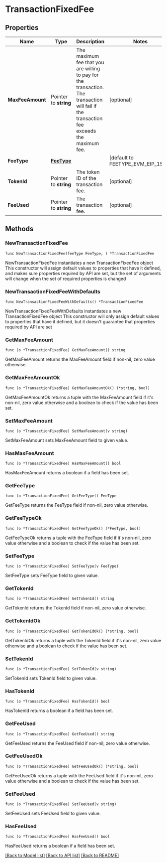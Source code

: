 # TransactionFixedFee

## Properties

Name | Type | Description | Notes
------------ | ------------- | ------------- | -------------
**MaxFeeAmount** | Pointer to **string** | The maximum fee that you are willing to pay for the transaction. The transaction will fail if the transaction fee exceeds the maximum fee. | [optional] 
**FeeType** | [**FeeType**](FeeType.md) |  | [default to FEETYPE_EVM_EIP_1559]
**TokenId** | Pointer to **string** | The token ID of the transaction fee. | [optional] 
**FeeUsed** | Pointer to **string** | The transaction fee. | [optional] 

## Methods

### NewTransactionFixedFee

`func NewTransactionFixedFee(feeType FeeType, ) *TransactionFixedFee`

NewTransactionFixedFee instantiates a new TransactionFixedFee object
This constructor will assign default values to properties that have it defined,
and makes sure properties required by API are set, but the set of arguments
will change when the set of required properties is changed

### NewTransactionFixedFeeWithDefaults

`func NewTransactionFixedFeeWithDefaults() *TransactionFixedFee`

NewTransactionFixedFeeWithDefaults instantiates a new TransactionFixedFee object
This constructor will only assign default values to properties that have it defined,
but it doesn't guarantee that properties required by API are set

### GetMaxFeeAmount

`func (o *TransactionFixedFee) GetMaxFeeAmount() string`

GetMaxFeeAmount returns the MaxFeeAmount field if non-nil, zero value otherwise.

### GetMaxFeeAmountOk

`func (o *TransactionFixedFee) GetMaxFeeAmountOk() (*string, bool)`

GetMaxFeeAmountOk returns a tuple with the MaxFeeAmount field if it's non-nil, zero value otherwise
and a boolean to check if the value has been set.

### SetMaxFeeAmount

`func (o *TransactionFixedFee) SetMaxFeeAmount(v string)`

SetMaxFeeAmount sets MaxFeeAmount field to given value.

### HasMaxFeeAmount

`func (o *TransactionFixedFee) HasMaxFeeAmount() bool`

HasMaxFeeAmount returns a boolean if a field has been set.

### GetFeeType

`func (o *TransactionFixedFee) GetFeeType() FeeType`

GetFeeType returns the FeeType field if non-nil, zero value otherwise.

### GetFeeTypeOk

`func (o *TransactionFixedFee) GetFeeTypeOk() (*FeeType, bool)`

GetFeeTypeOk returns a tuple with the FeeType field if it's non-nil, zero value otherwise
and a boolean to check if the value has been set.

### SetFeeType

`func (o *TransactionFixedFee) SetFeeType(v FeeType)`

SetFeeType sets FeeType field to given value.


### GetTokenId

`func (o *TransactionFixedFee) GetTokenId() string`

GetTokenId returns the TokenId field if non-nil, zero value otherwise.

### GetTokenIdOk

`func (o *TransactionFixedFee) GetTokenIdOk() (*string, bool)`

GetTokenIdOk returns a tuple with the TokenId field if it's non-nil, zero value otherwise
and a boolean to check if the value has been set.

### SetTokenId

`func (o *TransactionFixedFee) SetTokenId(v string)`

SetTokenId sets TokenId field to given value.

### HasTokenId

`func (o *TransactionFixedFee) HasTokenId() bool`

HasTokenId returns a boolean if a field has been set.

### GetFeeUsed

`func (o *TransactionFixedFee) GetFeeUsed() string`

GetFeeUsed returns the FeeUsed field if non-nil, zero value otherwise.

### GetFeeUsedOk

`func (o *TransactionFixedFee) GetFeeUsedOk() (*string, bool)`

GetFeeUsedOk returns a tuple with the FeeUsed field if it's non-nil, zero value otherwise
and a boolean to check if the value has been set.

### SetFeeUsed

`func (o *TransactionFixedFee) SetFeeUsed(v string)`

SetFeeUsed sets FeeUsed field to given value.

### HasFeeUsed

`func (o *TransactionFixedFee) HasFeeUsed() bool`

HasFeeUsed returns a boolean if a field has been set.


[[Back to Model list]](../README.md#documentation-for-models) [[Back to API list]](../README.md#documentation-for-api-endpoints) [[Back to README]](../README.md)


